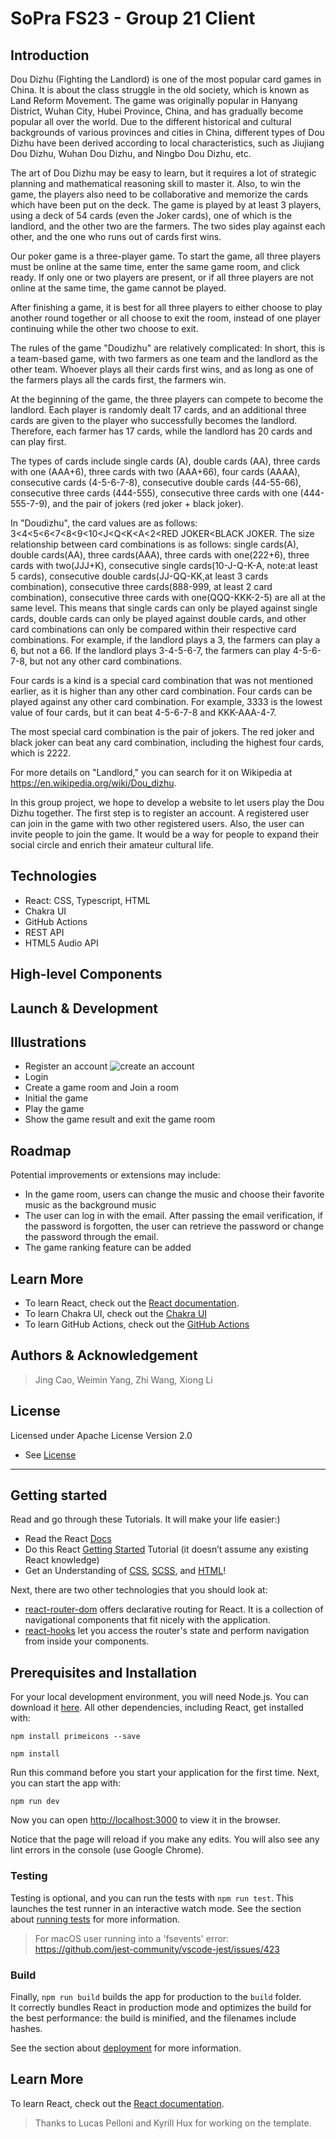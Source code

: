# SoPra FS23 - Group 21 Client 
## Introduction
Dou Dizhu (Fighting the Landlord) is one of the most popular card games in China. It is about the class struggle in the old society, which is known as Land Reform Movement. The game was originally popular in Hanyang District, Wuhan City, Hubei Province, China, and has gradually become popular all over the world. Due to the different historical and cultural backgrounds of various provinces and cities in China, different types of Dou Dizhu have been derived according to local characteristics, such as Jiujiang Dou Dizhu, Wuhan Dou Dizhu, and Ningbo Dou Dizhu, etc.

The art of Dou Dizhu may be easy to learn, but it requires a lot of strategic planning and mathematical reasoning skill to master it. Also, to win the game, the players also need to be collaborative and memorize the cards which have been put on the deck. The game is played by at least 3 players, using a deck of 54 cards (even the Joker cards), one of which is the landlord, and the other two are the farmers. The two sides play against each other, and the one who runs out of cards first wins.

Our poker game is a three-player game. To start the game, all three players must be online at the same time, enter the same game room, and click ready. If only one or two players are present, or if all three players are not online at the same time, the game cannot be played.

After finishing a game, it is best for all three players to either choose to play another round together or all choose to exit the room, instead of one player continuing while the other two choose to exit.

The rules of the game "Doudizhu" are relatively complicated: In short, this is a team-based game, with two farmers as one team and the landlord as the other team. Whoever plays all their cards first wins, and as long as one of the farmers plays all the cards first, the farmers win.

At the beginning of the game, the three players can compete to become the landlord. Each player is randomly dealt 17 cards, and an additional three cards are given to the player who successfully becomes the landlord. Therefore, each farmer has 17 cards, while the landlord has 20 cards and can play first.

The types of cards include single cards (A), double cards (AA), three cards with one (AAA+6), three cards with two (AAA+66), four cards (AAAA), consecutive cards (4-5-6-7-8), consecutive double cards (44-55-66), consecutive three cards (444-555), consecutive three cards with one (444-555-7-9), and the pair of jokers (red joker + black joker).

In "Doudizhu", the card values are as follows: 3<4<5<6<7<8<9<10<J<Q<K<A<2<RED JOKER<BLACK JOKER. The size relationship between card combinations is as follows: single cards(A), double cards(AA), three cards(AAA), three cards with one(222+6), three cards with two(JJJ+K), consecutive single cards(10-J-Q-K-A, note:at least 5 cards), consecutive double cards(JJ-QQ-KK,at least 3 cards combination), consecutive three cards(888-999, at least 2 card combination), consecutive three cards with one(QQQ-KKK-2-5) are all at the same level. This means that single cards can only be played against single cards, double cards can only be played against double cards, and other card combinations can only be compared within their respective card combinations. For example, if the landlord plays a 3, the farmers can play a 6, but not a 66. If the landlord plays 3-4-5-6-7, the farmers can play 4-5-6-7-8, but not any other card combinations.

Four cards is a kind is a special card combination that was not mentioned earlier, as it is higher than any other card combination. Four cards can be played against any other card combination. For example, 3333 is the lowest value of four cards, but it can beat 4-5-6-7-8 and KKK-AAA-4-7.

The most special card combination is the pair of jokers. The red joker and black joker can beat any card combination, including the highest four cards, which is 2222.

For more details on "Landlord," you can search for it on Wikipedia at https://en.wikipedia.org/wiki/Dou_dizhu.

In this group project, we hope to develop a website to let users play the Dou Dizhu together. The first step is to register an account. A registered user can join in the game with two other registered users. Also, the user can invite people to join the game. It would be a way for people to expand their social circle and enrich their amateur cultural life.


## Technologies
- React: CSS, Typescript, HTML
- Chakra UI
- GitHub Actions
- REST API
- HTML5 Audio API

## High-level Components

## Launch & Development

## Illustrations
- Register an account
  ![create an account](https://i.makeagif.com/media/5-19-2023/Ys03Ud.gif)
- Login 
- Create a game room and Join a room
- Initial the game
- Play the game
- Show the game result and exit the game room


## Roadmap
Potential improvements or extensions may include:
- In the game room, users can change the music and choose their favorite music as the background music
- The user can log in with the email. After passing the email verification, if the password is forgotten, the user can retrieve the password or change the password through the email.
- The game ranking feature can be added

## Learn More
- To learn React, check out the [React documentation](https://reactjs.org/).
- To learn Chakra UI, check out the [Chakra UI](https://chakra-ui.com/)
- To learn GitHub Actions, check out the [GitHub Actions](https://docs.github.com/en/actions)

## Authors & Acknowledgement
> Jing Cao, Weimin Yang, Zhi Wang, Xiong Li

## License
Licensed under Apache License Version 2.0
- See [License](LICENSE)



------------

## Getting started

Read and go through these Tutorials. It will make your life easier:)

- Read the React [Docs](https://reactjs.org/docs/getting-started.html)
- Do this React [Getting Started](https://reactjs.org/tutorial/tutorial.html) Tutorial (it doesn’t assume any existing React knowledge)
- Get an Understanding of [CSS](https://www.w3schools.com/Css/), [SCSS](https://sass-lang.com/documentation/syntax), and [HTML](https://www.w3schools.com/html/html_intro.asp)!

Next, there are two other technologies that you should look at:

* [react-router-dom](https://reacttraining.com/react-router/web/guides/quick-start) offers declarative routing for React. It is a collection of navigational components that fit nicely with the application. 
* [react-hooks](https://reactrouter.com/web/api/Hooks) let you access the router's state and perform navigation from inside your components.

## Prerequisites and Installation
For your local development environment, you will need Node.js. You can download it [here](https://nodejs.org). All other dependencies, including React, get installed with:

```npm install primeicons --save```

```npm install```

Run this command before you start your application for the first time. Next, you can start the app with:

```npm run dev```

Now you can open [http://localhost:3000](http://localhost:3000) to view it in the browser.

Notice that the page will reload if you make any edits. You will also see any lint errors in the console (use Google Chrome).

### Testing
Testing is optional, and you can run the tests with `npm run test`.
This launches the test runner in an interactive watch mode. See the section about [running tests](https://facebook.github.io/create-react-app/docs/running-tests) for more information.

> For macOS user running into a 'fsevents' error: https://github.com/jest-community/vscode-jest/issues/423

### Build
Finally, `npm run build` builds the app for production to the `build` folder.<br>
It correctly bundles React in production mode and optimizes the build for the best performance: the build is minified, and the filenames include hashes.<br>

See the section about [deployment](https://facebook.github.io/create-react-app/docs/deployment) for more information.

## Learn More

To learn React, check out the [React documentation](https://reactjs.org/).


> Thanks to Lucas Pelloni and Kyrill Hux for working on the template.
